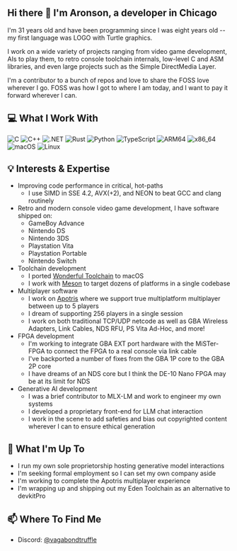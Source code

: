 ## Hi there 👋 I'm Aronson, a developer in Chicago

I'm 31 years old and have been programming since I was eight years old -- my first language was LOGO with Turtle graphics.

I work on a wide variety of projects ranging from video game development, AIs to play them, to retro console toolchain internals, low-level C and ASM libraries, and even large projects such as the Simple DirectMedia Layer.

I'm a contributor to a bunch of repos and love to share the FOSS love wherever I go. FOSS was how I got to where I am today, and I want to pay it forward wherever I can.

## 💻 What I Work With

![C](https://img.shields.io/badge/-C-A8B9CC?style=flat-square&logo=c&logoColor=black)
![C++](https://img.shields.io/badge/-C++-00599C?style=flat-square&logo=c%2B%2B&logoColor=white)
![.NET](https://img.shields.io/badge/-dotnet-00599C?style=flat-square&logo=dotnet&logoColor=black)
![Rust](https://img.shields.io/badge/-Rust-F7A41D?style=flat-square&logo=rust&logoColor=white)
![Python](https://img.shields.io/badge/-Python-3776AB?style=flat-square&logo=python&logoColor=white)
![TypeScript](https://img.shields.io/badge/-TypeScript-3776AB?style=flat-square&logo=typescript&logoColor=white)
![ARM64](https://img.shields.io/badge/-ARM64-0091BD?style=flat-square&logo=arm&logoColor=white)
![x86_64](https://img.shields.io/badge/-AMD64-0091BD?style=flat-square&logo=intel&logoColor=white)
![macOS](https://img.shields.io/badge/-macOS-FCC624?style=flat-square&logo=apple&logoColor=black)
![Linux](https://img.shields.io/badge/-Linux-FCC624?style=flat-square&logo=linux&logoColor=black)

## 💡 Interests & Expertise

- Improving code performance in critical, hot-paths
  - I use SIMD in SSE 4.2, AVX(+2), and NEON to beat GCC and clang routinely
- Retro and modern console video game development, I have software shipped on:
  - GameBoy Advance
  - Nintendo DS
  - Nintendo 3DS
  - Playstation Vita
  - Playstation Portable
  - Nintendo Switch
- Toolchain development
  - I ported [Wonderful Toolchain](https://wonderful.asie.pl) to macOS
  - I work with [Meson](https://mesonbuild.com) to target dozens of platforms in a single codebase
- Multiplayer software
  - I work on [Apotris](https://apotris.com) where we support true multiplatform multiplayer between up to 5 players
  - I dream of supporting 256 players in a single session
  - I work on both traditional TCP/UDP netcode as well as GBA Wireless Adapters, Link Cables, NDS RFU, PS Vita Ad-Hoc, and more!
- FPGA development
  - I'm working to integrate GBA EXT port hardware with the MiSTer-FPGA to connect the FPGA to a real console via link cable
  - I've backported a number of fixes from the GBA 1P core to the GBA 2P core
  - I have dreams of an NDS core but I think the DE-10 Nano FPGA may be at its limit for NDS
- Generative AI development
  - I was a brief contributor to MLX-LM and work to engineer my own systems
  - I developed a proprietary front-end for LLM chat interaction
  - I work in the scene to add safeties and bias out copyrighted content wherever I can to ensure ethical generation

## 🔭 What I'm Up To

- I run my own sole proprietorship hosting generative model interactions
- I'm seeking formal employment so I can set my own company aside
- I'm working to complete the Apotris multiplayer experience
- I'm wrapping up and shipping out my Eden Toolchain as an alternative to devkitPro
 
## 📫 Where To Find Me

- Discord: [@vagabondtruffle](https://discord.com/)

<!--
**aronson/aronson** is a ✨ _special_ ✨ repository because its `README.md` (this file) appears on your GitHub profile.

Here are some ideas to get you started:

- 🔭 I’m currently working on ...
- 🌱 I’m currently learning ...
- 👯 I’m looking to collaborate on ...
- 🤔 I’m looking for help with ...
- 💬 Ask me about ...
- 📫 How to reach me: ...
- 😄 Pronouns: ...
- ⚡ Fun fact: ...
-->
